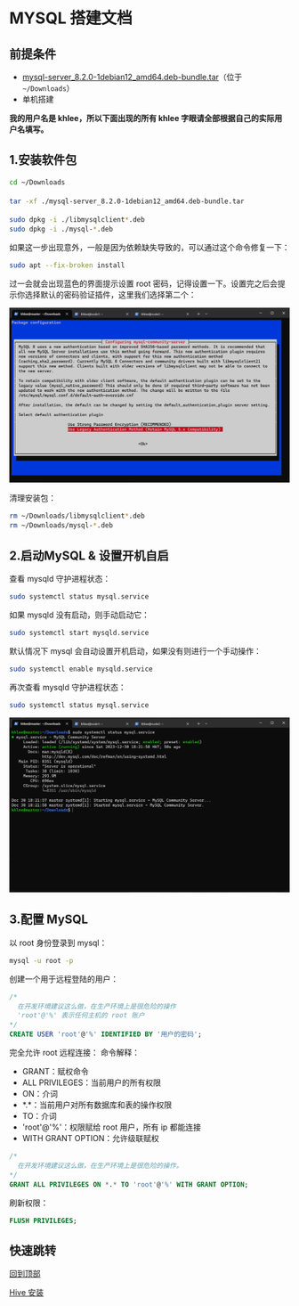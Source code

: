 # MYSQL 搭建文档

## 前提条件

- [mysql-server_8.2.0-1debian12_amd64.deb-bundle.tar](https://dev.mysql.com/downloads/mysql/)（位于 `~/Downloads`）
- 单机搭建

**我的用户名是 khlee，所以下面出现的所有 khlee 字眼请全部根据自己的实际用户名填写。**

## 1.安装软件包

```bash
cd ~/Downloads

tar -xf ./mysql-server_8.2.0-1debian12_amd64.deb-bundle.tar

sudo dpkg -i ./libmysqlclient*.deb
sudo dpkg -i ./mysql-*.deb
```

如果这一步出现意外，一般是因为依赖缺失导致的，可以通过这个命令修复一下：

```bash
sudo apt --fix-broken install
```

过一会就会出现蓝色的界面提示设置 root 密码，记得设置一下。设置完之后会提示你选择默认的密码验证插件，这里我们选择第二个：

![Use Legacy Authentication Method](./images/1-1.png)

清理安装包：

```bash
rm ~/Downloads/libmysqlclient*.deb
rm ~/Downloads/mysql-*.deb
```

## 2.启动MySQL & 设置开机自启

查看 mysqld 守护进程状态：

```bash
sudo systemctl status mysql.service
```

如果 mysqld 没有启动，则手动启动它：

```bash
sudo systemctl start mysqld.service
```

默认情况下 mysql 会自动设置开机启动，如果没有则进行一个手动操作：

```bash
sudo systemctl enable mysqld.service
```

再次查看 mysqld 守护进程状态：

```bash
sudo systemctl status mysql.service
```

![操作结果](./images/2-1.png)

## 3.配置 MySQL

以 root 身份登录到 mysql：

```bash
mysql -u root -p
```

创建一个用于远程登陆的用户：

```sql
/*
  在开发环境建议这么做，在生产环境上是很危险的操作
  'root'@'%' 表示任何主机的 root 账户
*/
CREATE USER 'root'@'%' IDENTIFIED BY '用户的密码';
```

完全允许 root 远程连接：
命令解释：

- GRANT：赋权命令
- ALL PRIVILEGES：当前用户的所有权限
- ON：介词
- \*.\*：当前用户对所有数据库和表的操作权限
- TO：介词
- 'root'@'%'：权限赋给 root 用户，所有 ip 都能连接
- WITH GRANT OPTION：允许级联赋权

```sql
/*
  在开发环境建议这么做，在生产环境上是很危险的操作。
*/
GRANT ALL PRIVILEGES ON *.* TO 'root'@'%' WITH GRANT OPTION;
```

刷新权限：

```sql
FLUSH PRIVILEGES;
```

## 快速跳转

[回到顶部](#mysql-搭建文档)

[Hive 安装](../hive/README.md)
